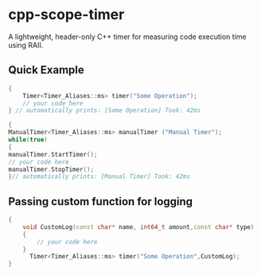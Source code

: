 # cpp-scope-timer
A lightweight, header-only C++ timer for measuring code execution time using RAII. 
## Quick Example
```cpp
{
    Timer<Timer_Aliases::ms> timer("Some Operation");
    // your code here
} // automatically prints: [Some Operation] Took: 42ms
```
```cpp
{
ManualTimer<Timer_Aliases::ms> manualTimer ("Manual Timer");
while(true)
{
manualTimer.StartTimer();
// your code here
manualTimer.StopTimer();
}// automatically prints: [Manual Timer] Took: 42ms
```
## Passing custom function for logging
```cpp
{
    void CustomLog(const char* name, int64_t amount,const char* type)
    {
        // your code here
    }
      Timer<Timer_Aliases::ms> timer("Some Operation",CustomLog);
}
```
